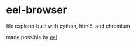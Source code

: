 # eel-browser

file explorer built with python, html5, and chromium

made possible by [eel](https://github.com/ChrisKnott/Eel)